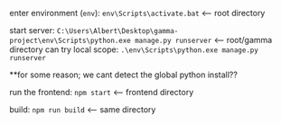 enter environment (`env`):
`env\Scripts\activate.bat` <-- root directory

start server:
`C:\Users\Albert\Desktop\gamma-project\env\Scripts\python.exe manage.py runserver` <-- root/gamma directory
can try local scope:
`.\env\Scripts\python.exe manage.py runserver`

\*\*for some reason; we cant detect the global python install??

run the frontend:
`npm start` <-- frontend directory

build:
`npm run build` <-- same directory
